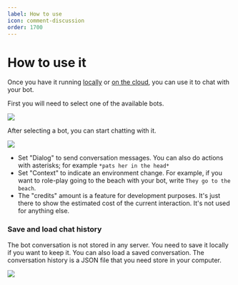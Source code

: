 ```yaml
---
label: How to use
icon: comment-discussion
order: 1700
---
```


# How to use it

Once you have it running [locally](/guides/run-local) or [on the cloud](/guides/run-cloud), you can use it to chat with your bot.

First you will need to select one of the available bots.

![](/assets/select_bot.png)

After selecting a bot, you can start chatting with it.

![](/assets/chat_input.png)

* Set "Dialog" to send conversation messages. You can also do actions with asterisks; for example `*pats her in the head*`
* Set "Context" to indicate an environment change. For example, if you want to role-play going to the beach with your bot, write `They go to the beach`.
* The "credits" amount is a feature for development purposes. It's just there to show the estimated cost of the current interaction. It's not used for anything else.

### Save and load chat history

The bot conversation is not stored in any server. You need to save it locally if you want to keep it. You can also load a saved conversation. The conversation history is a JSON file that you need store in your computer.

![](/assets/save_load.png)
